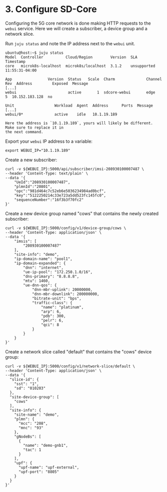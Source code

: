# 3. Configure SD-Core

Configuring the 5G core network is done making HTTP requests to the `webui` service. Here we will 
create a subscriber, a device group and a network slice.

Run `juju status` and note the IP address next to the `webui` unit.

```console
ubuntu@host:~$ juju status
Model  Controller          Cloud/Region        Version  SLA          Timestamp
core   microk8s-localhost  microk8s/localhost  3.1.2    unsupported  11:55:31-04:00

App                Version  Status   Scale  Charm              Channel        Rev  Address         Exposed  Message
[...]      
webui                       active       1  sdcore-webui       edge             5  10.152.183.128  no       

Unit                  Workload  Agent  Address      Ports  Message
[...]        
webui/0*              active    idle   10.1.19.189 
```

```{note}
Here the address is `10.1.19.189`, yours will likely be different. Make sure to replace it in
the next command.
```

Export your `webui` IP address to a variable:

```console
export WEBUI_IP="10.1.19.189"
```

Create a new subscriber:

```console
curl -v ${WEBUI_IP}:5000/api/subscriber/imsi-208930100007487 \
--header 'Content-Type: text/plain' \
--data '{
    "UeId":"208930100007487",
    "plmnId":"20801",
    "opc":"981d464c7c52eb6e5036234984ad0bcf",
    "key":"5122250214c33e723a5dd523fc145fc0",
    "sequenceNumber":"16f3b3f70fc2"
}'
```

Create a new device group named "cows" that contains the newly created subscriber:

```console
curl -v ${WEBUI_IP}:5000/config/v1/device-group/cows \
--header 'Content-Type: application/json' \
--data '{
    "imsis": [
        "208930100007487"
    ],
    "site-info": "demo",
    "ip-domain-name": "pool1",
    "ip-domain-expanded": {
        "dnn": "internet",
        "ue-ip-pool": "172.250.1.0/16",
        "dns-primary": "8.8.8.8",
        "mtu": 1460,
        "ue-dnn-qos": {
            "dnn-mbr-uplink": 20000000,
            "dnn-mbr-downlink": 200000000,
            "bitrate-unit": "bps",
            "traffic-class": {
                "name": "platinum",
                "arp": 6,
                "pdb": 300,
                "pelr": 6,
                "qci": 8
            }
        }
    }
}'
```

Create a network slice called "default" that contains the "cows" device group:

```console
curl -v ${WEBUI_IP}:5000/config/v1/network-slice/default \
--header 'Content-Type: application/json' \
--data '{
  "slice-id": {
    "sst": "1",
    "sd": "010203"
  },
  "site-device-group": [
    "cows"
  ],
  "site-info": {
    "site-name": "demo",
    "plmn": {
      "mcc": "208",
      "mnc": "93"
    },
    "gNodeBs": [
      {
        "name": "demo-gnb1",
        "tac": 1
      }
    ],
    "upf": {
      "upf-name": "upf-external",
      "upf-port": "8805"
    }
  }
}'
```
